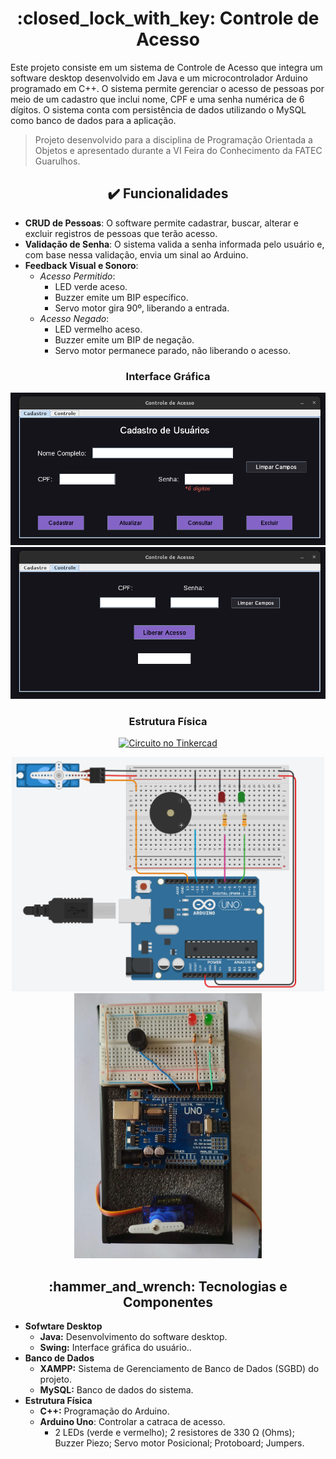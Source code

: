 <h1 align="center"> :closed_lock_with_key: Controle de Acesso </h1>

Este projeto consiste em um sistema de Controle de Acesso que integra um software desktop desenvolvido em Java e um microcontrolador Arduino programado em C++. O sistema permite gerenciar o acesso de pessoas por meio de um cadastro que inclui nome, CPF e uma senha numérica de 6 dígitos. O sistema conta com persistência de dados utilizando o MySQL como banco de dados para a aplicação.

> Projeto desenvolvido para a disciplina de Programação Orientada a Objetos e apresentado durante a VI Feira do Conhecimento da FATEC Guarulhos.

<h2 align="center">✔️ Funcionalidades</h1>

- **CRUD de Pessoas**: O software permite cadastrar, buscar, alterar e excluir registros de pessoas que terão acesso.
- **Validação de Senha**: O sistema valida a senha informada pelo usuário e, com base nessa validação, envia um sinal ao Arduino.
- **Feedback Visual e Sonoro**:
  - *Acesso Permitido*:
    - LED verde aceso.
    - Buzzer emite um BIP específico.
    - Servo motor gira 90º, liberando a entrada.
  - *Acesso Negado*:
    - LED vermelho aceso.
    - Buzzer emite um BIP de negação.
    - Servo motor permanece parado, não liberando o acesso.

<div align="center">

### Interface Gráfica


<img src="https://github.com/gabriellabueno/controle-de-acesso/blob/main/imagens/cadastro.png" alt="Tela de Cadastro">  

<img src="https://github.com/gabriellabueno/controle-de-acesso/blob/main/imagens/controle.png" alt="Tela de Controle">  


### Estrutura Física
     
[![Circuito no Tinkercad](https://img.shields.io/badge/Circuito%20no%20Tinkercad-orange?style=for-the-badge&)](https://www.tinkercad.com/things/0K7h18Z1G8F-controle-de-acesso)  

<img src="https://github.com/gabriellabueno/controle-de-acesso/blob/main/imagens/circuito-tinkercad.png" width="500px" alt="Circuito no Tinkercad">  

<img src="https://github.com/gabriellabueno/controle-de-acesso/blob/main/imagens/circuito-fisico.jpeg" width="300px" alt="Circuito Físico">  
</div>

<h2 align="center"> :hammer_and_wrench: Tecnologias e Componentes </h2>

- **Sofwtare Desktop**
  - **Java:** Desenvolvimento do software desktop.
  - **Swing:** Interface gráfica do usuário..
- **Banco de Dados**
  - **XAMPP:** Sistema de Gerenciamento de Banco de Dados (SGBD) do projeto.
  - **MySQL:** Banco de dados do sistema.
- **Estrutura Física**
  - **C++:** Programação do Arduino.
  - **Arduino Uno**: Controlar a catraca de acesso.
    - 2 LEDs (verde e vermelho); 2 resistores de 330 Ω (Ohms); Buzzer Piezo; Servo motor Posicional; Protoboard; Jumpers.
